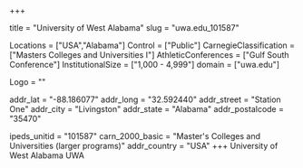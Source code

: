 
+++

title = "University of West Alabama"
slug = "uwa.edu_101587"

Locations = ["USA","Alabama"]
Control = ["Public"]
CarnegieClassification = ["Masters Colleges and Universities I"]
AthleticConferences = ["Gulf South Conference"]
InstitutionalSize = ["1,000 - 4,999"]
domain = ["uwa.edu"]

Logo = ""

addr_lat = "-88.186077"
addr_long = "32.592440"
addr_street = "Station One"
addr_city = "Livingston"
addr_state = "Alabama"
addr_postalcode = "35470"

ipeds_unitid = "101587"
carn_2000_basic = "Master's Colleges and Universities (larger programs)"
addr_country = "USA"
+++
    University of West Alabama UWA
